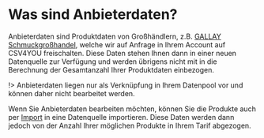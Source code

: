 # Was sind Anbieterdaten?

Anbieterdaten sind Produktdaten von Großhändlern, z.B. [GALLAY Schmuckgroßhandel](https://www.schmuckzone.de), welche wir auf Anfrage in Ihrem Account auf CSV4YOU freischalten. Diese Daten stehen Ihnen dann in einer neuen Datenquelle zur Verfügung und werden übrigens nicht mit in die Berechnung der Gesamtanzahl Ihrer Produktdaten einbezogen.

!> Anbieterdaten liegen nur als Verknüpfung in Ihrem Datenpool vor und können daher nicht bearbeitet werden.

Wenn Sie Anbieterdaten bearbeiten möchten, können Sie die Produkte auch per [Import](https://guide.csv4you.com/#/data:pool/import) in eine Datenquelle importieren. Diese Daten werden dann jedoch von der Anzahl Ihrer möglichen Produkte in Ihrem Tarif abgezogen.
